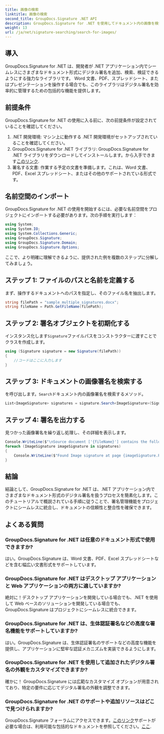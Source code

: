 ```yaml
---
title: 画像の検索
linktitle: 画像の検索
second_title: GroupDocs.Signature .NET API
description: GroupDocs.Signature for .NET を使用してドキュメント内の画像を検索する方法を学びます。ドキュメントのセキュリティと整合性を簡単に強化します。
weight: 13
url: /ja/net/signature-searching/search-for-images/
---
```

## 導入
GroupDocs.Signature for .NET は、開発者が .NET アプリケーション内でシームレスにさまざまなドキュメント形式にデジタル署名を追加、検索、検証できるようにする強力なライブラリです。 Word 文書、PDF、スプレッドシート、またはプレゼンテーションを操作する場合でも、このライブラリはデジタル署名を効率的に管理するための包括的な機能を提供します。
## 前提条件
GroupDocs.Signature for .NET の使用に入る前に、次の前提条件が設定されていることを確認してください。
1. .NET 開発環境: マシン上に動作する .NET 開発環境がセットアップされていることを確認してください。
2. GroupDocs.Signature for .NET ライブラリ: GroupDocs.Signature for .NET ライブラリをダウンロードしてインストールします。から入手できます[このリンク](https://releases.groupdocs.com/signature/net/).
3. 署名する文書: 作業する予定の文書を準備します。これは、Word 文書、PDF、Excel スプレッドシート、またはその他のサポートされている形式です。

## 名前空間のインポート
GroupDocs.Signature for .NET の使用を開始するには、必要な名前空間をプロジェクトにインポートする必要があります。次の手順を実行します：

```csharp
using System;
using System.IO;
using System.Collections.Generic;
using GroupDocs.Signature;
using GroupDocs.Signature.Domain;
using GroupDocs.Signature.Options;
```

ここで、より明確に理解できるように、提供された例を複数のステップに分解してみましょう。
## ステップ 1: ファイルのパスと名前を定義する
まず、操作するドキュメントへのパスを指定し、そのファイル名を抽出します。
```csharp
string filePath = "sample_multiple_signatures.docx";
string fileName = Path.GetFileName(filePath);
```
## ステップ 2: 署名オブジェクトを初期化する
インスタンス化します`Signature`ファイルパスをコンストラクターに渡すことでクラスを作成します。
```csharp
using (Signature signature = new Signature(filePath))
{
    //コードはここに入力します
}
```
## ステップ 3: ドキュメントの画像署名を検索する
を呼び出します。`Search`ドキュメント内の画像署名を検索するメソッド。
```csharp
List<ImageSignature> signatures = signature.Search<ImageSignature>(SignatureType.Image);
```
## ステップ 4: 署名を出力する
見つかった画像署名を繰り返し処理し、その詳細を表示します。
```csharp
Console.WriteLine($"\nSource document ['{fileName}'] contains the following image signature(s).");
foreach (ImageSignature imageSignature in signatures)
{
    Console.WriteLine($"Found Image signature at page {imageSignature.PageNumber} and size {imageSignature.Size}.");
}
```

## 結論
結論として、GroupDocs.Signature for .NET は、.NET アプリケーション内でさまざまなドキュメント形式のデジタル署名を扱うプロセスを簡素化します。このチュートリアルで概説されている手順に従うことで、署名管理機能をプロジェクトにシームレスに統合し、ドキュメントの信頼性と整合性を確保できます。
## よくある質問
### GroupDocs.Signature for .NET は任意のドキュメント形式で使用できますか?
はい。GroupDocs.Signature は、Word 文書、PDF、Excel スプレッドシートなどを含む幅広い文書形式をサポートしています。
### GroupDocs.Signature for .NET はデスクトップ アプリケーションと Web アプリケーションの両方に適していますか?
絶対に！デスクトップ アプリケーションを開発している場合でも、.NET を使用して Web ベースのソリューションを開発している場合でも、GroupDocs.Signature はプロジェクトにシームレスに統合できます。
### GroupDocs.Signature for .NET は、生体認証署名などの高度な署名機能をサポートしていますか?
はい。GroupDocs.Signature は、生体認証署名のサポートなどの高度な機能を提供し、アプリケーションに堅牢な認証メカニズムを実装できるようにします。
### GroupDocs.Signature for .NET を使用して追加されたデジタル署名の外観をカスタマイズできますか?
確かに！ GroupDocs.Signature には広範なカスタマイズ オプションが用意されており、特定の要件に応じてデジタル署名の外観を調整できます。
### GroupDocs.Signature for .NET のサポートや追加リソースはどこで見つけられますか?
 GroupDocs.Signature フォーラムにアクセスできます。[このリンク](https://forum.groupdocs.com/c/signature/13)サポートが必要な場合は、利用可能な包括的なドキュメントを参照してください。[ここ](https://tutorials.groupdocs.com/signature/net/).